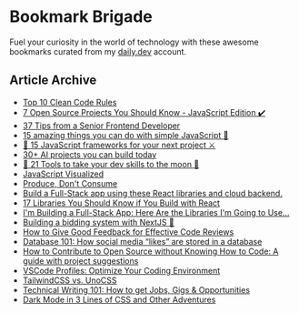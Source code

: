 # Bookmark Brigade
Fuel your curiosity in the world of technology with these awesome bookmarks curated from my [daily.dev](https://app.daily.dev/Anmol-Baranwal) account.

## Article Archive

<!-- DAILY-DEV-BOOKMARKS:START -->
- [Top 10 Clean Code Rules](https://app.daily.dev/posts/nBxbQtQ1o?utm_source=rss&utm_medium=bookmarks&utm_campaign=iWZFqWGzJuZ3TMf4ZW9aZ)
- [7 Open Source Projects You Should Know - JavaScript Edition ✔️](https://app.daily.dev/posts/BoeHQETjq?utm_source=rss&utm_medium=bookmarks&utm_campaign=iWZFqWGzJuZ3TMf4ZW9aZ)
- [37 Tips from a Senior Frontend Developer](https://app.daily.dev/posts/79UhCV1bd?utm_source=rss&utm_medium=bookmarks&utm_campaign=iWZFqWGzJuZ3TMf4ZW9aZ)
- [15 amazing things you can do with simple JavaScript 🤯](https://app.daily.dev/posts/JOzliC1er?utm_source=rss&utm_medium=bookmarks&utm_campaign=iWZFqWGzJuZ3TMf4ZW9aZ)
- [🌝 15 JavaScript frameworks for your next project ⚔](https://app.daily.dev/posts/wd5mfJYVC?utm_source=rss&utm_medium=bookmarks&utm_campaign=iWZFqWGzJuZ3TMf4ZW9aZ)
- [30+ AI projects you can build today](https://app.daily.dev/posts/L5RVi7vTH?utm_source=rss&utm_medium=bookmarks&utm_campaign=iWZFqWGzJuZ3TMf4ZW9aZ)
- [🚀 21 Tools to take your dev skills to the moon 🌝](https://app.daily.dev/posts/D847KH3FW?utm_source=rss&utm_medium=bookmarks&utm_campaign=iWZFqWGzJuZ3TMf4ZW9aZ)
- [JavaScript Visualized](https://app.daily.dev/posts/Jf60GLU2W?utm_source=rss&utm_medium=bookmarks&utm_campaign=iWZFqWGzJuZ3TMf4ZW9aZ)
- [Produce, Don&#39;t Consume](https://app.daily.dev/posts/cKqHUGpnz?utm_source=rss&utm_medium=bookmarks&utm_campaign=iWZFqWGzJuZ3TMf4ZW9aZ)
- [Build a Full-Stack app using these React libraries and cloud backend.](https://app.daily.dev/posts/nHHzwDUmx?utm_source=rss&utm_medium=bookmarks&utm_campaign=iWZFqWGzJuZ3TMf4ZW9aZ)
- [17 Libraries You Should Know if You Build with React](https://app.daily.dev/posts/FFOLu2yFB?utm_source=rss&utm_medium=bookmarks&utm_campaign=iWZFqWGzJuZ3TMf4ZW9aZ)
- [I&#39;m Building a Full-Stack App: Here Are the Libraries I&#39;m Going to Use...](https://app.daily.dev/posts/7YhPSQHSb?utm_source=rss&utm_medium=bookmarks&utm_campaign=iWZFqWGzJuZ3TMf4ZW9aZ)
- [Building a bidding system with NextJS 🚀](https://app.daily.dev/posts/akfrdFeAn?utm_source=rss&utm_medium=bookmarks&utm_campaign=iWZFqWGzJuZ3TMf4ZW9aZ)
- [How to Give Good Feedback for Effective Code Reviews](https://app.daily.dev/posts/19OLTOfcm?utm_source=rss&utm_medium=bookmarks&utm_campaign=iWZFqWGzJuZ3TMf4ZW9aZ)
- [Database 101: How social media “likes” are stored in a database](https://app.daily.dev/posts/8o2UdyAZQ?utm_source=rss&utm_medium=bookmarks&utm_campaign=iWZFqWGzJuZ3TMf4ZW9aZ)
- [How to Contribute to Open Source without Knowing How to Code: A guide with project suggestions](https://app.daily.dev/posts/x744yKoqF?utm_source=rss&utm_medium=bookmarks&utm_campaign=iWZFqWGzJuZ3TMf4ZW9aZ)
- [VSCode Profiles: Optimize Your Coding Environment](https://app.daily.dev/posts/s0TEwvXQQ?utm_source=rss&utm_medium=bookmarks&utm_campaign=iWZFqWGzJuZ3TMf4ZW9aZ)
- [TailwindCSS vs. UnoCSS](https://app.daily.dev/posts/A0VG4LfAl?utm_source=rss&utm_medium=bookmarks&utm_campaign=iWZFqWGzJuZ3TMf4ZW9aZ)
- [Technical Writing 101: How to get Jobs, Gigs &amp; Opportunities](https://app.daily.dev/posts/f0fIonyeB?utm_source=rss&utm_medium=bookmarks&utm_campaign=iWZFqWGzJuZ3TMf4ZW9aZ)
- [Dark Mode in 3 Lines of CSS and Other Adventures](https://app.daily.dev/posts/NHTOUHCVs?utm_source=rss&utm_medium=bookmarks&utm_campaign=iWZFqWGzJuZ3TMf4ZW9aZ)
<!-- DAILY-DEV-BOOKMARKS:END -->
